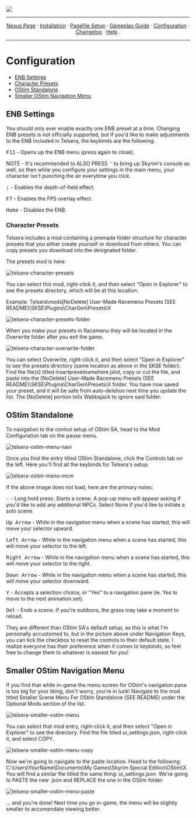<img src="https://i.imgur.com/kW90Y5Y.png" target="_blank">

---

<p align="center">
  <a href="https://www.nexusmods.com/skyrimspecialedition/mods/149944">Nexus Page</a> ·
  <a href="README.md">Installation</a> ·
  <a href="PAGEFILE.md">Pagefile Setup</a> ·
  <a href="GAMEPLAY.md">Gameplay Guide</a> ·
  <a href="CONFIGURATION.md">Configuration</a> ·
  <a href="CHANGELOG.md">Changelog</a> ·
  <a href="HELP.md">Help</a> .
</p>

---

# Configuration

- [ENB Settings](#ENB)
- [Character Presets](#character-presets)
- [OStim Standalone](#OStim-SA)
- [Smaller OStim Navigation Menu](#OStim-Navi)


## ENB Settings

You should only ever enable exactly one ENB preset at a time. Changing ENB presets is not officially supported, but if you'd like to make adjustments to the ENB included in Telsera, the keybinds are the following:

 <kbd>F11</kbd> - Opens up the ENB menu (press again to close). 
 
 NOTE - It's recommended to ALSO PRESS  <kbd>'</kbd> to bring up Skyrim's console as well, so then while you configure your settings in the main menu, your character isn't punching the air everytime you click.

<kbd>;</kbd> - Enables the depth-of-field effect. 

 <kbd>F7</kbd> - Enables the FPS overlay effect. 

 <kbd>Home</kbd> - Disables the ENB. 

### Character Presets

Telsera includes a mod containing a premade folder structure for character presets that you either create yourself or download from others. You can copy presets you download into the designated folder. 

The presets mod is here:

![telsera-character-presets](https://i.imgur.com/p6M8AOG.png)

You can select this mod, right-click it, and then select "Open in Explorer" to see the presets directory, which will be at this location:

Example: Telsera\mods\[NoDelete] User-Made Racemenu Presets (SEE README)\SKSE\Plugins\CharGen\Presets\X

![telsera-character-presets-folder](https://i.imgur.com/x1n5llZ.png)

When you make your presets in Racemenu they will be located in the Overwrite folder after you exit the game. 

![telsera-character-overwrite-folder](https://i.imgur.com/wSJ4MIQ.png)

You can select Overwrite, right-click it, and then select "Open in Explorer" to see the presets directory (same location as above in the SKSE folder). Find the file(s) titled insertpresetnamehere.jslot, copy or cut the file, and paste into the [NoDelete] User-Made Racemenu Presets (SEE README)\SKSE\Plugins\CharGen\Presets\X folder. You have now saved your preset, and it will be safe from auto-deletion next time you update the list. The [NoDelete] portion tells Wabbajack to ignore said folder.

## OStim Standalone

To navigation to the control setup of OStim SA, head to the Mod Configuration tab on the pause menu.

![telsera-ostim-menu-navi](https://i.imgur.com/CyERQE1.png)

Once you find the entry titled OStim Standalone, click the Controls tab on the left. Here you'll find all the keybinds for Telsera's setup.

![telsera-ostim-menu-mcm](https://i.imgur.com/tL9fvkR.png)

If the above image does not load, here are the primary notes:

<kbd>-</kbd> - Long hold press. Starts a scene. A pop-up menu will appear asking if you'd like to add any additional NPCs. Select None if you'd like to initiate a solo scene.

<kbd>Up Arrow</kbd> - While in the navigation menu when a scene has started, this will move your selector upward.

<kbd>Left Arrow</kbd> - While in the navigation menu when a scene has started, this will move your selector to the left.

<kbd>Right Arrow</kbd> - While in the navigation menu when a scene has started, this will move your selector to the right.

<kbd>Down Arrow</kbd> - While in the navigation menu when a scene has started, this will move your selector downward.

<kbd>Y</kbd> - Accepts a selection choice, or "Yes" to a navigation pane (ie. Yes to move to the next animation set).

<kbd>Del</kbd> - Ends a scene. If you're outdoors, the grass may take a moment to reload.

They are different than OStim SA's default setup, as this is what I'm personally accustomed to, but in the picture above under Navigation Keys, you can tick the checkbox to reset the controls to their default state. I realize everyone has their preference when it comes to keybinds, so feel free to change them to whatever is easiest for you!

## Smaller OStim Navigation Menu

If you find that while in-game the menu screen for OStim's navigation pane is too big for your liking, don't worry, you're in luck! Navigate to the mod titled Smaller Scene Menu For OStim Standalone (SEE README) under the Optional Mods section of the list. 

![telsera-smaller-ostim-menu](https://i.imgur.com/XTUqhGZ.png)

You can select that mod entry, right-click it, and then select "Open in Explorer" to see the directory. Find the file titled ui_settings.json, right-click it, and select COPY.

![telsera-smaller-ostim-menu-copy](https://i.imgur.com/ehhznIP.png)

Now we're going to navigate to the paste location. Head to the following: C:\Users\YourName\Documents\My Games\Skyrim Special Edition\OStim\X. You will find a similar file titled the same thing: ui_settings.json. We're going to PASTE the new .json and REPLACE the one in the OStim folder. 

![telsera-smaller-ostim-menu-paste](https://i.imgur.com/b4T2ln4.png)

... and you're done! Next time you go in-game, the menu will be slightly smaller to accomendate viewing better.
